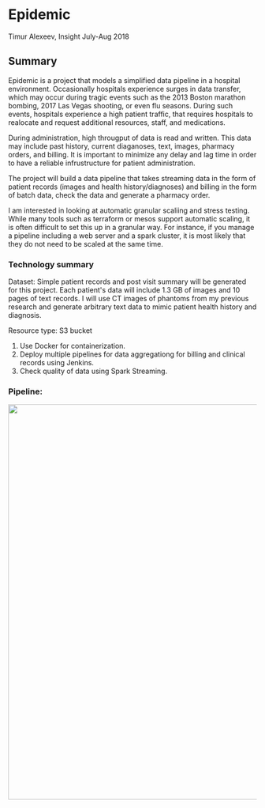 # Epidemic
Timur Alexeev, Insight July-Aug 2018

## Summary
Epidemic is a project that models a simplified data pipeline in a hospital environment. Occasionally hospitals experience surges in data transfer, which may occur during tragic events such as the 2013 Boston marathon bombing, 2017 Las Vegas shooting, or even flu seasons. During such events, hospitals experience a high patient traffic, that requires hospitals to realocate and request additional resources, staff, and medications.

During administration, high througput of data is read and written. This data may include past history, current diaganoses, text, images, pharmacy orders, and billing. It is important to minimize any delay and lag time in order to have a reliable infrustructure for patient administration.

The project will build a data pipeline that takes streaming data in the form of patient records (images and health history/diagnoses) and billing in the form of batch data, check the data and generate a pharmacy order.

I am interested in looking at automatic granular scaliing and stress testing. While many tools such as terraform or mesos support automatic scaling, it is often difficult to set this up in a granular way. For instance, if you manage a pipeline including a web server and a spark cluster, it is most likely that they do not need to be scaled at the same time.


### Technology summary

Dataset: Simple patient records and post visit summary will be generated for this project. Each patient's data will include 1.3 GB of images and 10 pages of text records. I will use CT images of phantoms from my previous research and generate arbitrary text data to mimic patient health history and diagnosis.

Resource type: S3 bucket

1. Use Docker for containerization.
2. Deploy multiple pipelines for data aggregationg for billing and clinical records using Jenkins.
3. Check quality of data using Spark Streaming.

### Pipeline:

<img src="img/.png" width="800"> 
